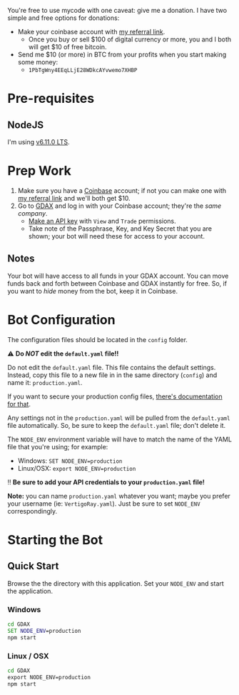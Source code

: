 You're free to use mycode with one caveat: give me a donation. I have two simple and free options for donations:

- Make your coinbase account with [my referral link](https://www.coinbase.com/join/593ec37501653a0135721e05).
    +  Once you buy or sell $100 of digital currency or more, you and I both will get $10 of free bitcoin.
- Send me $10 (or more) in BTC from your profits when you start making some money:
    + `1PbTgWny4EEqLLjE28WDkcAYvwemo7XHBP`

# Pre-requisites

## NodeJS

I'm using [v6.11.0 LTS](https://nodejs.org/en/).

# Prep Work

1. Make sure you have a [Coinbase](https://coinbase.com) account; if not you can make one with [my referral link](https://www.coinbase.com/join/593ec37501653a0135721e05) and we'll both get $10.
1. Go to [GDAX](https://gdax.com) and log in with your Coinbase account; they're the *same company*.
    - [Make an API key](https://www.gdax.com/settings/api) with `View` and `Trade` permissions.
    - Take note of the Passphrase, Key, and Key Secret that you are shown; your bot will need these for access to your account.

## Notes

Your bot will have access to all funds in your GDAX account. You can move funds back and forth between Coinbase and GDAX instantly for free. So, if you want to *hide* money from the bot, keep it in Coinbase.

# Bot Configuration

The configuration files should be located in the `config` folder.

:warning: **Do *NOT* edit the `default.yaml` file!!**

Do not edit the `default.yaml` file. This file contains the default settings. Instead, copy this file to a new file in in the same directory (`config`) and name it: `production.yaml`.

If you want to secure your production config files, [there's documentation for that](https://github.com/lorenwest/node-config/wiki/Securing-Production-Config-Files).

Any settings not in the `production.yaml` will be pulled from the `default.yaml` file automatically. So, be sure to keep the `default.yaml` file; don't delete it.

The `NODE_ENV` environment variable will have to match the name of the YAML file that you're using; for example:

- Windows: `SET NODE_ENV=production`
- Linux/OSX: `export NODE_ENV=production`

:bangbang: **Be sure to add your API credentials to your `production.yaml` file!**

**Note:** you can name `production.yaml` whatever you want; maybe you prefer your username (ie: `VertigoRay.yaml`). Just be sure to set `NODE_ENV` correspondingly.

# Starting the Bot

## Quick Start

Browse the the directory with this application. Set your `NODE_ENV` and start the application.

### Windows

```cmd
cd GDAX
SET NODE_ENV=production
npm start
```

### Linux / OSX

```cmd
cd GDAX
export NODE_ENV=production
npm start
```
